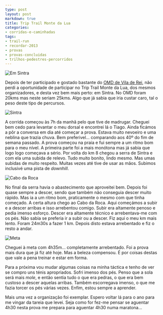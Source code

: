 ```yaml
---
type: post
layout: post
markdown: true
title: Trip Trail Monte da Lua
categories:
- corridas-e-caminhadas
tags:
- trail-run
- recordar-2013
- provas
- provas-concluidas
- trilhos-pedestres-percorridos
---
```


![Em Sintra](https://lh5.googleusercontent.com/-dDDxr6OzE0U/UeFKJDy_TlI/AAAAAAAAesE/5Rjki37t7Es/s640/GOPR2668.JPG)

Depois de ter participado e gostado bastante do [OMD de Vila de Rei](/2013/03/10/oh-meu-deus-vila-de-rei/),
não perdi a oportunidade de participar no Trip Trail Monte da Lua, dos mesmos
organizadores, e desta vez bem mais perto: em Sintra. No OMD foram 20kms mas neste
seriam 25kms. Algo que já sabia que iria custar caro, tal o peso deste tipo de
percursos.

![Sintra](https://lh3.googleusercontent.com/-07-IDv6bZqw/UeFKUCBRsOI/AAAAAAAAetU/OJew2wpTBY0/s640/GOPR2677.JPG)

A corrida começou às 7h da manhã pelo que tive de madrugar. Cheguei bem cedo
para levantar o meu dorsal e encontrei lá o Tiago. Ainda ficámos a pôr a conversa
em dia até começar a prova. Estava muito nevoeiro e uma neblina que trazia 
chuva. Bem preferivel... comparando aos 40º do fim de semana passado. A prova começou
na praia e fui sempre a um ritmo bom para o meu nível. A primeira parte foi a mais
monótona mas já sabia que logo logo começava a sério. Por volta do km 8 chegou
a serra de Sintra e com ela uma subida de relevo. Tudo muito bonito, lindo mesmo.
Mas umas subidas de muito respeito. Muitas vezes até tive de usar as mãos. Subimos
inclusivé uma pista de _downhill_.

![Cabo da Roca](https://lh6.googleusercontent.com/-BmhoHPwEnZs/UeFKbmo-ZlI/AAAAAAAAeuM/WreLFTbkpZQ/s640/GOPR2684.JPG)

No final da serra havia o abastecimento que aproveitei bem. Depois foi quase sempre
a descer, sendo que também não conseguia descer muito rápido. Mas ia a um ritmo bom,
praticamente o mesmo com que tinha começado. A certa altura chego ao Cabo da Roca.
Aqui começámos a subir e a descer arribas e isso arrebentou comigo. Subir era
altamente penoso e pedia imenso esforço. Descer era altamente técnico e arrebentava-me
com os pés. Não sabia se preferia ir a subir ou a descer. Fiz aqui o meu km mais
lento. Foram 24m30s a fazer 1 km. Depois disto estava arrebentado e fiz o resto a andar.

![Meta](https://lh4.googleusercontent.com/-bL00H7UlkPo/UeOunkeKEkI/AAAAAAAAe0E/R8NaLflUHjA/s640/72906_411825912270055_1828663810_n.jpg)

Cheguei à meta com 4h35m... completamente arrebentado. Foi a prova mais dura
que já fiz até hoje. Mas a beleza compensou. É por coisas destas que vale a pena
treinar e estar em forma.

Para a próxima vou mudar algumas coisas na minha táctica e tenho de ver se compro
uns ténis apropriados. Sofri imenso dos pés. Penso que a sola será mais _mole_,
e então sentia tudo o que era pedras, o que era bem custoso a descer aquelas
arribas. Também escorregava imenso, o que me fazia torcer os pés várias vezes.
Enfim, estou sempre a aprender.

Mais uma vez a organização foi exemplar. Espero voltar lá para o ano para me
vingar da tareia que levei. Seja como for fez-me pensar se aguentar 4h30 nesta
prova me prepara para aguentar 4h30 numa maratona...

